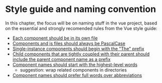 # Style guide and naming convention

In this chapter, the focus will be on naming stuff in the vue project, based on the essential and strongly recomended rules from the Vue style guide:
* [Each component should be in its own file](https://vuejs.org/v2/style-guide/#Component-files-strongly-recommended)
* [Components and js files should always be PascalCase](https://vuejs.org/v2/style-guide/#Single-file-component-filename-casing-strongly-recommended)
* [Single-instance components should begin with the "The" prefix](https://vuejs.org/v2/style-guide/#Single-file-component-filename-casing-strongly-recommended)
* [Child components that are tightly coupled with their parent should include the parent component name as a prefix](https://vuejs.org/v2/style-guide/#Tightly-coupled-component-names-strongly-recommended)
* [Component names should start with the highest-level words](https://vuejs.org/v2/style-guide/#Order-of-words-in-component-names-strongly-recommended)
  * suggestion: wrap related components in directories
 * [Component names should prefer full words over abbreviations](https://vuejs.org/v2/style-guide/#Full-word-component-names-strongly-recommended)
